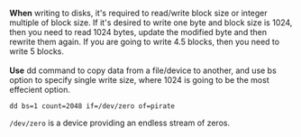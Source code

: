 **When** writing to disks, it's required to read/write block size or integer multiple of block size. 
If it's desired to write one byte and block size is 1024, then you need to read 1024 bytes, update the modified byte and then rewrite them again.
If you are going to write 4.5 blocks, then you need to write 5 blocks.
<br/><br/>
**Use** dd command to copy data from a file/device to another, and use bs option to specify single write size, where 1024 is going to be the most effecient option.
```
dd bs=1 count=2048 if=/dev/zero of=pirate
```
``/dev/zero`` is a device providing an endless stream of zeros.
